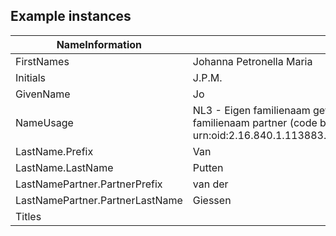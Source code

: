 ## Example instances

| NameInformation                  |                          |
|----------------------------------|--------------------------|
| FirstNames                       | Johanna Petronella Maria |
| Initials                         | J.P.M. |
| GivenName                        | Jo |
| NameUsage                        | NL3 - Eigen familienaam gevolgd door familienaam partner (code by urn:oid:2.16.840.1.113883.2.4.3.11.60.101.5.4) |
| LastName.Prefix                  | Van |
| LastName.LastName                | Putten |
| LastNamePartner.PartnerPrefix    | van der |
| LastNamePartner.PartnerLastName  | Giessen |
| Titles                           | |